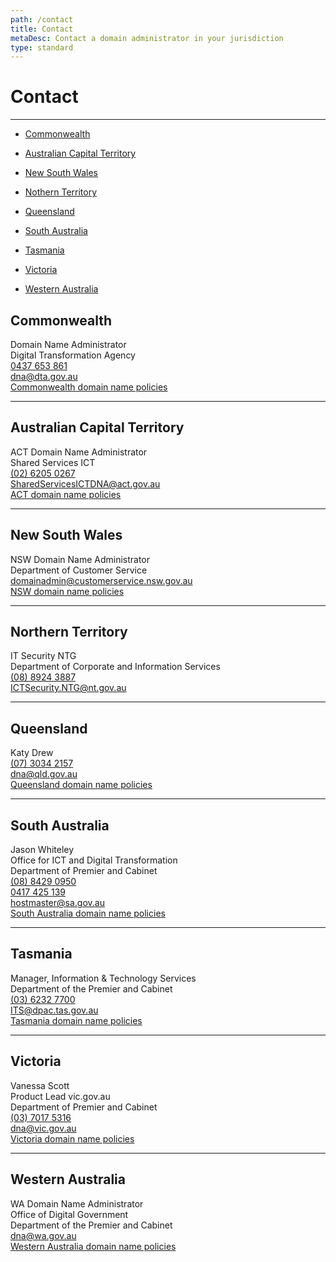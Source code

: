 ```yaml
---
path: /contact
title: Contact
metaDesc: Contact a domain administrator in your jurisdiction
type: standard
---
```

<div class="container-fluid">
    <div class="row">

# Contact

----------------------------------------------

  </div>    
  <div class="row">
    <div class="col-md-4 col-xs-12">

- [Commonwealth](#commonwealth)
- [Australian Capital Territory](#australian-capital-territory)
- [New South Wales](#new-south-wales)
- [Nothern Territory](#northern-territory)
- [Queensland](#queensland)
- [South Australia](#south-australia)
- [Tasmania](#tasmania)
- [Victoria](#victoria)
- [Western Australia](#western-australia)

    </div>
    <div class="col-md-5 col-xs-12 ">

## Commonwealth
Domain Name Administrator<br/>
Digital Transformation Agency<br/>
<a href="tel:+61437653861">0437 653 861</a><br/>
<a href="mailto:dna@dta.gov.au">dna@dta.gov.au</a><br/>
<a href="/policies">Commonwealth domain name policies</a>

-----------------------------------------

## Australian Capital Territory
ACT Domain Name Administrator<br/>
Shared Services ICT<br/>
<a href="tel:+61262050267">(02) 6205 0267</a><br/>
<a href="mailto:SharedServicesICTDNA@act.gov.au">SharedServicesICTDNA@act.gov.au</a><br/>
<a href="https://www.cmtedd.act.gov.au/commercial-services-and-infrastructure/shared-services">ACT domain name policies</a>

-----------------------------------------

## New South Wales
NSW Domain Name Administrator<br/>
Department of Customer Service<br/>
<a href="mailto:domainadmin@customerservice.nsw.gov.au">domainadmin@customerservice.nsw.gov.au</a><br/>
<a href="https://www.nsw.gov.au/nsw-government-communications/nswgovau-domain-names">NSW domain name policies</a>

-----------------------------------------

## Northern Territory
IT Security NTG<br/>
Department of Corporate and Information Services<br/>
<a href="tel:+61889243887">(08) 8924 3887</a><br/>
<a href="ICTSecurity.NTG@nt.gov.au">ICTSecurity.NTG@nt.gov.au</a>

-----------------------------------------

## Queensland
Katy Drew<br/>
<a href="tel:+61730342157">(07) 3034 2157</a><br/>
<a href="mailto:dna@qld.gov.au">dna@qld.gov.au</a><br/>
<a href="https://www.qgcio.qld.gov.au/documents/domain-names-registration-and-management-standard">Queensland domain name policies</a>

-----------------------------------------

## South Australia
Jason Whiteley<br/>
Office for ICT and Digital Transformation<br/>
Department of Premier and Cabinet<br/>
<a href="tel:+61884290950">(08) 8429 0950</a><br/>
<a href="tel:+61417425139">0417 425 139</a><br/>
<a href="mailto:hostmaster@sa.gov.au">hostmaster@sa.gov.au</a><br/>
<a href="https://www.dpc.sa.gov.au/responsibilities/ict-digital-cyber-security/policies-and-guidelines/website">South Australia domain name policies</a>

-----------------------------------------

## Tasmania
Manager, Information & Technology Services<br/>
Department of the Premier and Cabinet<br/>
<a href="tel:+61362327700">(03) 6232 7700</a><br/>
<a href="mailto:ITS@dpac.tas.gov.au">ITS@dpac.tas.gov.au</a><br/>
<a href="http://www.communications.tas.gov.au/channels/websites">Tasmania domain name policies</a>

-----------------------------------------

## Victoria
Vanessa Scott<br/>
Product Lead vic.gov.au<br/>
Department of Premier and Cabinet<br/>
<a href="tel:+61370175316">(03) 7017 5316</a><br/>
<a href="mailto:dna@vic.gov.au">dna@vic.gov.au</a><br/>
<a href="https://www.vic.gov.au/apply-domain-name">Victoria domain name policies</a>

-----------------------------------------

## Western Australia
WA Domain Name Administrator<br/>
Office of Digital Government<br/>
Department of the Premier and Cabinet<br/>
<a href="mailto:dna@wa.gov.au">dna@wa.gov.au</a><br/>
<a href="https://www.wa.gov.au/organisation/department-of-the-premier-and-cabinet/western-australian-domain-name-administrator">Western Australia domain name policies</a>
        </div>
    </div>
</div>
